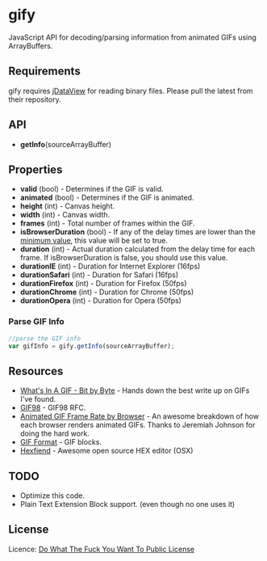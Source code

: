 # gify
JavaScript API for decoding/parsing information from animated GIFs using ArrayBuffers.

## Requirements
gify requires [jDataView](https://github.com/vjeux/jDataView) for reading binary files. Please pull the latest from their repository.

## API
* **getInfo**(sourceArrayBuffer)

## Properties
* **valid** (bool) - Determines if the GIF is valid.
* **animated** (bool) - Determines if the GIF is animated.
* **height** (int) - Canvas height.
* **width** (int) - Canvas width.
* **frames** (int) - Total number of frames within the GIF.
* **isBrowserDuration** (bool) - If any of the delay times are lower than the [minimum value](http://nullsleep.tumblr.com/post/16524517190/animated-gif-minimum-frame-delay-browser-compatibility), this value will be set to true.
* **duration** (int) - Actual duration calculated from the delay time for each frame. If isBrowserDuration is false, you should use this value.
* **durationIE** (int) - Duration for Internet Explorer (16fps)
* **durationSafari** (int) - Duration for Safari (16fps)
* **durationFirefox** (int) - Duration for Firefox (50fps)
* **durationChrome** (int) - Duration for Chrome (50fps)
* **durationOpera** (int) - Duration for Opera (50fps)

### Parse GIF Info
``` js
//parse the GIF info
var gifInfo = gify.getInfo(sourceArrayBuffer);
```

## Resources
* [What's In A GIF - Bit by Byte](http://www.matthewflickinger.com/lab/whatsinagif/bits_and_bytes.asp) - Hands down the best write up on GIFs I've found.
* [GIF98](http://www.w3.org/Graphics/GIF/spec-gif89a.txt) - GIF98 RFC.
* [Animated GIF Frame Rate by Browser](http://nullsleep.tumblr.com/post/16524517190/animated-gif-minimum-frame-delay-browser-compatibility) - An awesome breakdown of how each browser renders animated GIFs. Thanks to Jeremiah Johnson for doing the hard work.
* [GIF Format](http://www.onicos.com/staff/iz/formats/gif.html) - GIF blocks.
* [Hexfiend](http://ridiculousfish.com/hexfiend/) - Awesome open source HEX editor (OSX)

## TODO
* Optimize this code.
* Plain Text Extension Block support. (even though no one uses it)

## License
Licence: [Do What The Fuck You Want To Public License](http://sam.zoy.org/wtfpl/)
